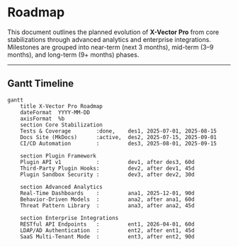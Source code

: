 # Roadmap

This document outlines the planned evolution of **X-Vector Pro** from core stabilizations through advanced analytics and enterprise integrations. Milestones are grouped into near-term (next 3 months), mid-term (3–9 months), and long-term (9+ months) phases.

---

## Gantt Timeline

```mermaid
gantt
    title X-Vector Pro Roadmap
    dateFormat  YYYY-MM-DD
    axisFormat  %b
    section Core Stabilization
    Tests & Coverage        :done,    des1, 2025-07-01, 2025-08-15
    Docs Site (MkDocs)      :active,  des2, 2025-07-15, 2025-09-01
    CI/CD Automation        :         des3, 2025-08-01, 2025-09-15

    section Plugin Framework
    Plugin API v1           :         dev1, after des3, 60d
    Third-Party Plugin Hooks:         dev2, after dev1, 45d
    Plugin Sandbox Security :         dev3, after dev2, 30d

    section Advanced Analytics
    Real-Time Dashboards    :         ana1, 2025-12-01, 90d
    Behavior-Driven Models  :         ana2, after ana1, 60d
    Threat Pattern Library  :         ana3, after ana2, 45d

    section Enterprise Integrations
    RESTful API Endpoints   :         ent1, 2026-04-01, 60d
    LDAP/AD Authentication  :         ent2, after ent1, 45d
    SaaS Multi-Tenant Mode  :         ent3, after ent2, 90d

